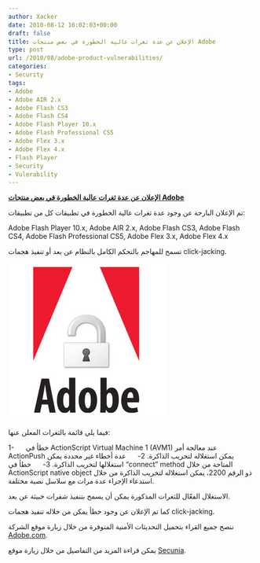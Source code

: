```yaml
---
author: Xacker
date: 2010-08-12 16:02:03+00:00
draft: false
title: الإعلان عن عدة ثغرات عالية الخطورة في بعض منتجات Adobe
type: post
url: /2010/08/adobe-product-vulnerabilities/
categories:
- Security
tags:
- Adobe
- Adobe AIR 2.x
- Adobe Flash CS3
- Adobe Flash CS4
- Adobe Flash Player 10.x
- Adobe Flash Professional CS5
- Adobe Flex 3.x
- Adobe Flex 4.x
- Flash Player
- Security
- Vulerability
---
```


**[الإعلان عن عدة ثغرات عالية الخطورة في بعض منتجات Adobe](https://www.it-scoop.com/2010/08/adobe-product-vulnerabilities)**




تم الإعلان البارحة عن وجود عدة ثغرات عالية الخطورة في تطبيقات كل من تطبيقات:


Adobe Flash Player 10.x,
Adobe AIR 2.x,
Adobe Flash CS3,
Adobe Flash CS4,
Adobe Flash Professional CS5,
Adobe Flex 3.x,
Adobe Flex 4.x



تسمح للمهاجم بالتحكم الكامل بالنظام عن بعد أو تنفيذ هجمات click-jacking.


[![](adobe-security.jpg)
](https://www.it-scoop.com/2010/08/adobe-product-vulnerabilities)


فيما يلي قائمة بالثغرات المعلن عنها:

1-      خطأ في ActionScript Virtual Machine 1 (AVM1) عند معالجة أمر ActionPush يمكن استغلاله لتخريب الذاكرة.
2-      عدة أخطاء غير محددة يمكن استغلالها لتخريب الذاكرة.
3-      خطأ في “connect” method المتاحة من خلال ActionScript native object ذو الرقم 2200، يمكن استغلاله لتخريب الذاكرة من خلال استدعاء الإجراء عدة مرات مع سلاسل نصية مختلفة.

الاستغلال الفعّال للثغرات المذكورة يمكن أن يسمح بتنفيذ شفرات خبيثة عن بعد.

كما تم الإعلان عن وجود خطأ يمكن من خلاله تنفيذ هجمات click-jacking.

ننصح جميع القراء بتحميل التحديثات الأمنية المتوفرة من خلال زيارة موقع الشركة [Adobe.com](http://www.adobe.com/support/security/).

يمكن قراءة المزيد من التفاصيل من خلال زيارة موقع [Secunia](http://secunia.com/advisories/40907).
